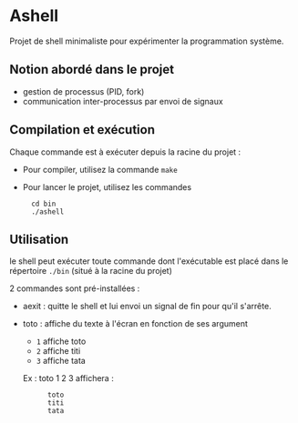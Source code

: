 # Ashell

Projet de shell minimaliste pour expérimenter la programmation système.

## Notion abordé dans le projet

* gestion de processus (PID, fork)
* communication inter-processus par envoi de signaux

## Compilation et exécution

Chaque commande est à exécuter depuis la racine du projet : 

* Pour compiler, utilisez la commande `make`
* Pour lancer le projet, utilisez les commandes

		cd bin
		./ashell

## Utilisation

le shell peut exécuter toute commande dont l'exécutable est placé dans le répertoire `./bin` (situé à la racine du projet)

2 commandes sont pré-installées :

* aexit : quitte le shell et lui envoi un signal de fin pour qu'il s'arrête.

* toto : affiche du texte à l'écran en fonction de ses argument

    * `1` affiche toto
    * `2` affiche titi
    * `3` affiche tata
	
    Ex : toto 1 2 3 affichera : 

			toto
			titi
			tata





